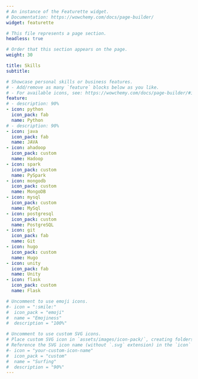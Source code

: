 ```yaml
---
# An instance of the Featurette widget.
# Documentation: https://wowchemy.com/docs/page-builder/
widget: featurette

# This file represents a page section.
headless: true

# Order that this section appears on the page.
weight: 30

title: Skills
subtitle:

# Showcase personal skills or business features.
# - Add/remove as many `feature` blocks below as you like.
# - For available icons, see: https://wowchemy.com/docs/page-builder/#icons
feature:
# - description: 90%
- icon: python
  icon_pack: fab
  name: Python
# - description: 90%
- icon: java
  icon_pack: fab
  name: JAVA
- icon: ahadoop
  icon_pack: custom
  name: Hadoop
- icon: spark
  icon_pack: custom
  name: PySpark
- icon: mongodb
  icon_pack: custom
  name: MongoDB
- icon: mysql
  icon_pack: custom
  name: MySql
- icon: postgresql
  icon_pack: custom
  name: PostgreSQL
- icon: git
  icon_pack: fab
  name: Git
- icon: hugo
  icon_pack: custom
  name: Hugo
- icon: unity
  icon_pack: fab
  name: Unity
- icon: flask
  icon_pack: custom
  name: Flask

# Uncomment to use emoji icons.
#- icon = ":smile:"
#  icon_pack = "emoji"
#  name = "Emojiness"
#  description = "100%"  

# Uncomment to use custom SVG icons.
# Place custom SVG icon in `assets/images/icon-pack/`, creating folders if necessary.
# Reference the SVG icon name (without `.svg` extension) in the `icon` field.
#- icon = "your-custom-icon-name"
#  icon_pack = "custom"
#  name = "Surfing"
#  description = "90%"
---
```

